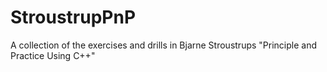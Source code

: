 # StroustrupPnP
A collection of the exercises and drills in Bjarne Stroustrups "Principle and Practice Using C++"
